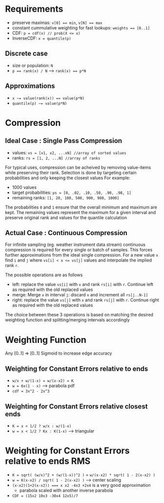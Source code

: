 <!-- markdownlint-disable MD004 MD007 MD010 MD041	MD022 MD024	MD032 -->

# Requirements

* preserve maximas: `v[0] == min`, `v[N] == max`
* constant cummulative weighting for fast lookups: `weights == [0..1]`
* CDF: `p = cdf(x) // prob(X <= x)`
* InverseCDF: `x = quantile(p)`

## Discrete case
* size or population: `N`
* `p == rank(x) / N` --> `rank(x) == p*N`

## Approximations
* `x ~= value(rank(x)) == value(p*N)`
* `quantile(p) ~= value(p*N)`

# Compression

## Ideal Case : Single Pass Compression

* values: `vs = [x1, x2, ...xN] //array of sorted values`
* ranks: `rs = [1, 2, ...N] //array of ranks`

For typical uses, compression can be acheived by removing value-items while preserving their rank.
Selection is done by targeting certain probabilities and only keeping the closest values
For example:
* 1000 values
* target probabilities: `ps = [0, .02, .10, .50, .90, .98, 1]`
* remaining ranks: `[1, 20, 100, 500, 900, 980, 1000]`

The probabilities `0` and `1` ensure that the overall minimum and maximum are kept.
The remaining values represent the maximum for a given interval and preserve original rank and values for the quantile calculation

## Actual Case : Continuous Compression

For infinite sampling (eg. weather instrument data stream) continuous compression is required for every single or batch of samples.
This forces further approximations from the ideal single compression.
For a new value `x` find `i` and `j` where `vs[i] < x <= vs[j]` values and interpolate the implied rank `r`.

The possible operations are as follows
* left: replace the value `vs[i]` with `x` and rank `rs[i]` with `r`. Continue left as required with the old replaced values
* merge: Merge `x` in interval `j`: discard `x` and increment all `rs[j..N-1]`
* right: replace the value `vs[j]` with `x` and rank `rs[j]` with `r`. Continue right as required with the old replaced values

The choice between these 3 operations is based on matching the desired weighting function and splitting/merging intervals accordingly


# Weighting Function
Any [0..1] => [0..1] Sigmoid to increase edge accuracy

## Weighting for Constant Errors relative to ends
* `w/x + w/(1-x) = w/(x-x2) = K`
* `w = 6x(1 - x)` --> parabola pdf
* `cdf = 3x^2 - 2x^3`

## Weighting for Constant Errors relative closest ends
* `K = x < 1/2 ? w/x : w/(1-x)`
* `w = x < 1/2 ? Kx : K(1-x)` --> triangular

# Weighting for Constant Errors relative to ends RMS
* `K = sqrt( (w/x)^2 + (w/(1-x))^2 )` = `w/(x-x2) * sqrt( 1 - 2(x-x2) )`
* `w = K(x-x2) / sqrt( 1 - 2(x-x2) )` --> center scaling
* `(x-x2)(1+2(x-x2)) === x x2 -4x3 +2x4` is a very good approximation
  - parabola scaled with another inverse parabola
* `CDF = (15x2 10x3 -30x4 12x5)/7`
